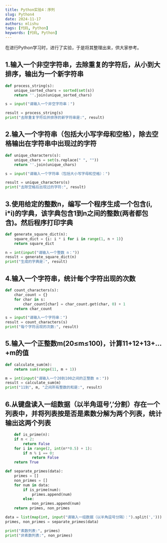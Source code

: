 ```yaml
---
title: Python实验4：序列
slug: Python4
date: 2024-11-17
authors: mlishu
tags: [代码, Python]
keywords: [代码, Python]
---
```


在进行Python学习时，进行了实验，于是将其整理出来，供大家参考。

<!-- truncate -->

## 1.输入一个非空字符串，去除重复的字符后，从小到大排序，输出为一个新字符串

```Python
def process_string(s):
    unique_sorted_chars = sorted(set(s))
    return ''.join(unique_sorted_chars)

s = input("请输入一个非空字符串：")

result = process_string(s)
print("去除重复字符后并排序的新字符串是:", result)
```

## 2.输入一个字符串（包括大小写字母和空格），除去空格输出在字符串中出现过的字符

```Python
def unique_characters(s):
    unique_chars = set(s.replace(" ", ""))
    return ''.join(unique_chars)

s = input("请输入一个字符串（包括大小写字母和空格）：")

result = unique_characters(s)
print("去除空格后出现过的字符:", result)
```

## 3.使用给定的整数n，编写一个程序生成一个包含(i, i*i)的字典，该字典包含1到n之间的整数(两者都包含)。然后程序打印字典
```Python
def generate_square_dict(n):
    square_dict = {i: i * i for i in range(1, n + 1)}
    return square_dict

n = int(input("请输入一个整数 n："))
result = generate_square_dict(n)
print("生成的字典是:", result)
```

## 4.输入一个字符串，统计每个字符出现的次数

```Python
def count_characters(s):
    char_count = {}
    for char in s:
        char_count[char] = char_count.get(char, 0) + 1
    return char_count

s = input("请输入一个字符串：")
result = count_characters(s)
print("每个字符出现的次数:", result)
```

## 5.输入一个正整数m(20≤m≤100)，计算11+12+13+…+m的值

```Python
def calculate_sum(m):
    return sum(range(11, m + 1))

m = int(input("请输入一个20到100之间的正整数 m："))
result = calculate_sum(m)
print("11到", m, "之间所有整数的和是:", result)
```

## 6.从键盘读入一组数据（以半角逗号‘,’分割）存在一个列表中，并将列表按是否是素数分解为两个列表，统计输出这两个列表

```Python
	def is_prime(n):
    if n < 2:
        return False
    for i in range(2, int(n**0.5) + 1):
        if n % i == 0:
            return False
    return True

def separate_primes(data):
    primes = []
    non_primes = []
    for num in data:
        if is_prime(num):
            primes.append(num)
        else:
            non_primes.append(num)
    return primes, non_primes

data = list(map(int, input("请输入一组数据（以半角逗号分隔）：").split(',')))
primes, non_primes = separate_primes(data)

print("素数列表:", primes)
print("非素数列表:", non_primes)

```
